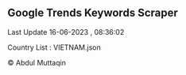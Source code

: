 

## Google Trends Keywords Scraper 
 
Last Update 16-06-2023 , 08:36:02

Country List :
VIETNAM.json



© Abdul Muttaqin 
